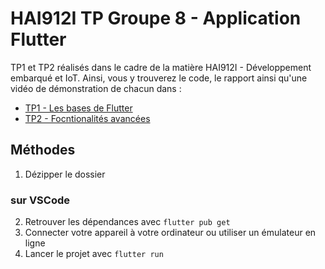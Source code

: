 # HAI912I TP Groupe 8 - Application Flutter

TP1 et TP2 réalisés dans le cadre de la matière HAI912I - Développement embarqué et IoT. Ainsi, vous y trouverez le code, le rapport ainsi qu'une vidéo de démonstration de chacun dans :

* [TP1 - Les bases de Flutter](TP1)
* [TP2 - Focntionalités avancées](TP2)


## Méthodes

1. Dézipper le dossier

### sur VSCode

2. Retrouver les dépendances avec `flutter pub get`
3. Connecter votre appareil à votre ordinateur ou utiliser un émulateur en ligne
4. Lancer le projet avec `flutter run`


